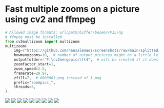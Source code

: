 # Fast multiple zooms on a picture using cv2 and ffmpeg


```python
# Allowed image formats: url/path/buffer/base64/PIL/np
# ffmpeg must be installed 
from cv2multizoom import multizoom
multizoom(
    img=r"https://github.com/hansalemaos/screenshots/raw/main/splitted1.png",
    howmanyzooms=10,  # number of output pictures might be a little less than howmanyzooms
    outputfolder=r"F:\cv2mergepics\tt4",  # will be created if it does not exist
    zoomfactor_start=1,
    zoom_speed=2.5,
    framerate=29.97,
    zfill=7,  # 0000001.png instead of 1.png
    prefix="zoompics_",
    threads=5,
)


```


<img src="https://github.com/hansalemaos/screenshots/raw/main/zoompics_0000000.png"/>


<img src="https://github.com/hansalemaos/screenshots/raw/main/zoompics_0000001.png"/>


<img src="https://github.com/hansalemaos/screenshots/raw/main/zoompics_0000002.png"/>


<img src="https://github.com/hansalemaos/screenshots/raw/main/zoompics_0000003.png"/>


<img src="https://github.com/hansalemaos/screenshots/raw/main/zoompics_0000004.png"/>


<img src="https://github.com/hansalemaos/screenshots/raw/main/zoompics_0000005.png"/>


<img src="https://github.com/hansalemaos/screenshots/raw/main/zoompics_0000006.png"/>


<img src="https://github.com/hansalemaos/screenshots/raw/main/zoompics_0000007.png"/>


<img src="https://github.com/hansalemaos/screenshots/raw/main/zoompics_0000008.png"/>



